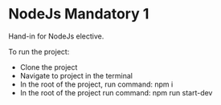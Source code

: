 # NodeJs Mandatory 1

Hand-in for NodeJs elective.

To run the project:

- Clone the project
- Navigate to project in the terminal
- In the root of the project, run command: npm i
- In the root of the project run command: npm run start-dev


